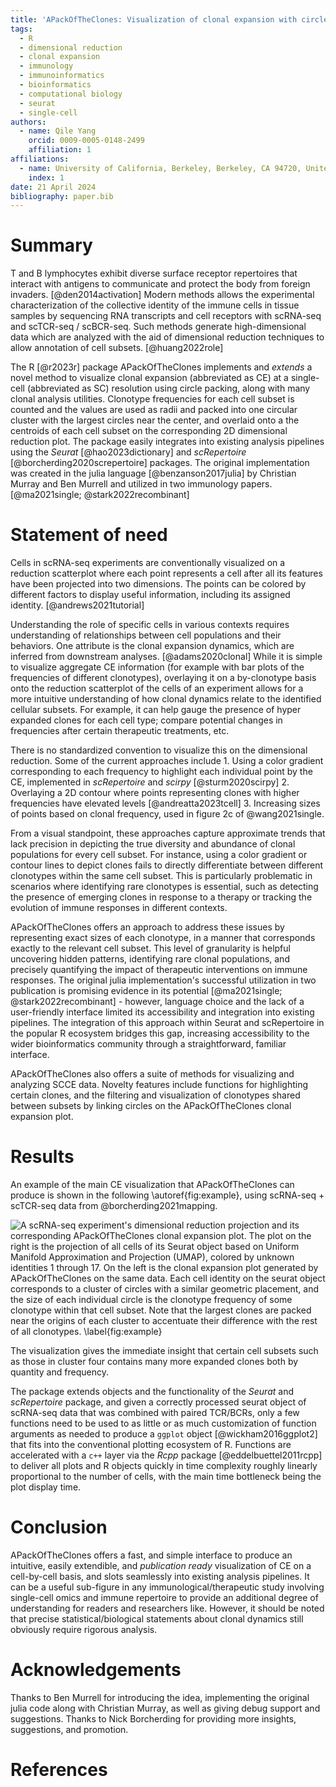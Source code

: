 ```yaml
---
title: 'APackOfTheClones: Visualization of clonal expansion with circle packing'
tags:
  - R
  - dimensional reduction
  - clonal expansion
  - immunology
  - immunoinformatics
  - bioinformatics
  - computational biology
  - seurat
  - single-cell
authors:
  - name: Qile Yang
    orcid: 0009-0005-0148-2499
    affiliation: 1
affiliations:
  - name: University of California, Berkeley, Berkeley, CA 94720, United States of America
    index: 1
date: 21 April 2024
bibliography: paper.bib
---
```


# Summary

T and B lymphocytes exhibit diverse surface receptor repertoires that interact with antigens to communicate and protect the body from foreign invaders. [@den2014activation] Modern methods allows the experimental characterization of the collective identity of the immune cells in tissue samples by sequencing RNA transcripts and cell receptors with scRNA-seq and scTCR-seq / scBCR-seq. Such methods generate high-dimensional data which are analyzed with the aid of dimensional reduction techniques to allow annotation of cell subsets. [@huang2022role]

The R [@r2023r] package APackOfTheClones implements and *extends* a novel method to visualize clonal expansion (abbreviated as CE) at a single-cell (abbreviated as SC) resolution using circle packing, along with many clonal analysis utilities. Clonotype frequencies for each cell subset is counted and the values are used as radii and packed into one circular cluster with the largest circles near the center, and overlaid onto a the centroids of each cell subset on the corresponding 2D dimensional reduction plot. The package easily integrates into existing analysis pipelines using the *Seurat* [@hao2023dictionary] and *scRepertoire* [@borcherding2020screpertoire] packages. The original implementation was created in the julia language [@benzanson2017julia] by Christian Murray and Ben Murrell and utilized in two immunology papers. [@ma2021single; @stark2022recombinant]

<!-- should those last two sentences be here or in statement of need? -->

# Statement of need

Cells in scRNA-seq experiments are conventionally visualized on a reduction scatterplot where each point represents a cell after all its features have been projected into two dimensions. The points can be colored by different factors to display useful information, including its assigned identity. [@andrews2021tutorial]

Understanding the role of specific cells in various contexts requires understanding of relationships between cell populations and their behaviors. One attribute is the clonal expansion dynamics, which are inferred from downstream analyses. [@adams2020clonal] While it is simple to visualize aggregate CE information (for example with bar plots of the frequencies of different clonotypes), overlaying it on a by-clonotype basis onto the reduction scatterplot of the cells of an experiment allows for a more intuitive understanding of how clonal dynamics relate to the identified cellular subsets. For example, it can help gauge the presence of hyper expanded clones for each cell type; compare potential changes in frequencies after certain therapeutic treatments, etc.

There is no standardized convention to visualize this on the dimensional reduction. Some of the current approaches include 1. Using a color gradient corresponding to each frequency to highlight each individual point by the CE, implemented in *scRepertoire* and *scirpy* [@sturm2020scirpy] 2. Overlaying a 2D contour where points representing clones with higher frequencies have elevated levels [@andreatta2023tcell] 3. Increasing sizes of points based on clonal frequency, used in figure 2c of @wang2021single.

From a visual standpoint, these approaches capture approximate trends that lack precision in depicting the true diversity and abundance of clonal populations for every cell subset. For instance, using a color gradient or contour lines to depict clones fails to directly differentiate between different clonotypes within the same cell subset. This is particularly problematic in scenarios where identifying rare clonotypes is essential, such as detecting the presence of emerging clones in response to a therapy or tracking the evolution of immune responses in different contexts.
<!-- pretty unsure about this paragraph and whether it captures enough:P -->

APackOfTheClones offers an approach to address these issues by representing exact sizes of each clonotype, in a manner that corresponds exactly to the relevant cell subset. This level of granularity is helpful uncovering hidden patterns, identifying rare clonal populations, and precisely quantifying the impact of therapeutic interventions on immune responses. The original julia implementation's successful utilization in two publication is promising evidence in its potential [@ma2021single; @stark2022recombinant] - however, language choice and the lack of a user-friendly interface limited its accessibility and integration into existing pipelines. The integration of this approach within Seurat and scRepertoire in the popular R ecosystem bridges this gap, increasing accessibility to the wider bioinformatics community through a straightforward, familiar interface.

APackOfTheClones also offers a suite of methods for visualizing and analyzing SCCE data. Novelty features include functions for highlighting certain clones, and the filtering and visualization of clonotypes shared between subsets by linking circles on the APackOfTheClones clonal expansion plot.

# Results

An example of the main CE visualization that APackOfTheClones can produce is shown in the following \autoref{fig:example}, using scRNA-seq + scTCR-seq data from @borcherding2021mapping.

<!-- The source code to generate this plot is ... -->

![A scRNA-seq experiment's dimensional reduction projection and its corresponding APackOfTheClones clonal expansion plot. The plot on the right is the projection of all cells of its *Seurat* object based on Uniform Manifold Approximation and Projection (UMAP), colored by unknown identities 1 through 17. On the left is the clonal expansion plot generated by APackOfTheClones on the same data. Each cell identity on the seurat object corresponds to a cluster of circles with a similar geometric placement, and the size of each individual circle is the clonotype frequency of some clonotype within that cell subset. Note that the largest clones are packed near the origins of each cluster to accentuate their difference with the rest of all clonotypes. \label{fig:example}](figures/main_example.png)

<!-- ```R
# the following code was used to generate the plot above - should it be included?

# assume the example `contig_list` and `pbmc` (seurat object) are loaded

contig_list %>%
  combineTCR(
    samples = c("P17B", "P17L", "P18B", "P18L", "P19B", "P19L", "P20B", "P20L"),
    removeNA = FALSE,
    removeMulti = FALSE,
    filterMulti = FALSE
  ) %>%
  combineExpression(pbmc) %>%
  RunAPOTC() %>%
  AdjustAPOTC(
    new_rad_scale_factor = 0.9,
    nudge_cluster = c(8, 6, 2, 16, 12, 13, 10, 15, 14, 17, 11),
    nudge_vector = list(c(-3,0), c(-1,2), c(-1.25,-1), c(0,-1), c(2, 0), c(1, 0), c(1.3, 0), c(1,0.5), c(2.6, 0), c(2, 0.2), c(3, 0.2))
  ) %>%
  APOTCPlot(
    legend_position = "bottom left",
    legend_sizes = c(1, 50, 200),
    add_legend_background = FALSE,
    use_default_theme = FALSE,
    retain_axis_scales = TRUE
  )
``` -->

The visualization gives the immediate insight that certain cell subsets such as those in cluster four contains many more expanded clones both by quantity and frequency.

The package extends objects and the functionality of the *Seurat* and *scRepertoire* package, and given a correctly processed seurat object of scRNA-seq data that was combined with paired TCR/BCRs, only a few functions need to be used to as little or as much customization of function arguments as needed to produce a `ggplot` object [@wickham2016ggplot2] that fits into the conventional plotting ecosystem of R. Functions are accelerated with a `c++` layer via the *Rcpp* package [@eddelbuettel2011rcpp] to deliver all plots and R objects quickly in time complexity roughly linearly proportional to the number of cells, with the main time bottleneck being the plot display time.

<!--
- should I write about other novelty features - customizing, highlighting, clone links?
- maybe an "implementation details" section about how the user can store "runs" of this plot with different parameters and manually customize them?
-->

# Conclusion

APackOfTheClones offers a fast, and simple interface to produce an intuitive, easily extendible, and *publication ready* visualization of CE on a cell-by-cell basis, and slots seamlessly into existing analysis pipelines. It can be a useful sub-figure in any immunological/therapeutic study involving single-cell omics and immune repertoire to provide an additional degree of understanding for readers and researchers like. However, it should be noted that precise statistical/biological statements about clonal dynamics still obviously require rigorous analysis.

# Acknowledgements

Thanks to Ben Murrell for introducing the idea, implementing the original julia code along with Christian Murray, as well as giving debug support and suggestions. Thanks to Nick Borcherding for providing more insights, suggestions, and promotion.

# References